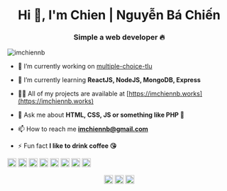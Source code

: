 <h1 align="center">Hi 👋, I'm Chien | Nguyễn Bá Chiến</h1>
<h3 align="center">Simple a web developer 🔥</h3>

<p align="left"> <img src="https://komarev.com/ghpvc/?username=imchiennb" alt="imchiennb" /> </p>

- 🔭 I’m currently working on [multiple-choice-tlu](https://github.com/imchiennb/multiple-choice-tlu)

- 🌱 I’m currently learning **ReactJS, NodeJS, MongoDB, Express**

- 👨‍💻 All of my projects are available at [https://imchiennb.works](https://imchiennb.works)

- 💬 Ask me about **HTML, CSS, JS or something like PHP 🚀**

- 📫 How to reach me **imchiennb@gmail.com**

- ⚡ Fun fact **I like to drink coffee 😘**

<p align="left"><img src="https://devicons.github.io/devicon/devicon.git/icons/react/react-original-wordmark.svg" alt="react" width="20" height="20"/> <img src="https://devicons.github.io/devicon/devicon.git/icons/bootstrap/bootstrap-plain.svg" alt="bootstrap" width="20" height="20"/> <img src="https://devicons.github.io/devicon/devicon.git/icons/css3/css3-original-wordmark.svg" alt="css3" width="20" height="20"/> <img src="https://devicons.github.io/devicon/devicon.git/icons/html5/html5-original-wordmark.svg" alt="html5" width="20" height="20"/> <img src="https://devicons.github.io/devicon/devicon.git/icons/javascript/javascript-original.svg" alt="javascript" width="20" height="20"/> <img src="https://devicons.github.io/devicon/devicon.git/icons/mongodb/mongodb-original-wordmark.svg" alt="mongodb" width="20" height="20"/> <img src="https://devicons.github.io/devicon/devicon.git/icons/php/php-original.svg" alt="php" width="20" height="20"/> <img src="https://devicons.github.io/devicon/devicon.git/icons/express/express-original-wordmark.svg" alt="express" width="20" height="20"/></p><p align="center">
<a href="https://twitter.com/imchiennb" target="blank"><img align="center" src="https://cdn.jsdelivr.net/npm/simple-icons@3.0.1/icons/twitter.svg" alt="imchiennb" height="20" width="20" /></a>
<a href="https://fb.com/imchiennb" target="blank"><img align="center" src="https://cdn.jsdelivr.net/npm/simple-icons@3.0.1/icons/facebook.svg" alt="imchiennb" height="20" width="20" /></a>
<a href="https://instagram.com/___im_chiennb" target="blank"><img align="center" src="https://cdn.jsdelivr.net/npm/simple-icons@3.0.1/icons/instagram.svg" alt="___im_chiennb" height="20" width="20" /></a>
</p>
